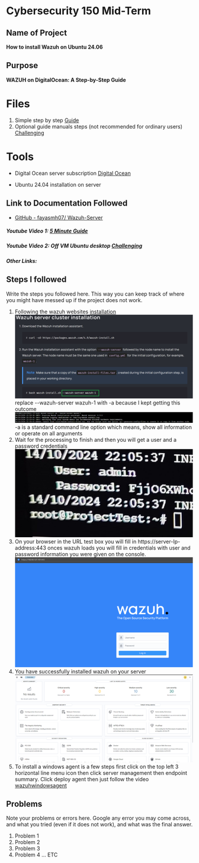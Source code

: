 # Cybersecurity 150 Mid-Term

## Name of Project
**How to install Wazuh on Ubuntu 24.06**

## Purpose
**WAZUH on DigitalOcean: A Step-by-Step Guide** 

# Files
1. Simple step by step [Guide](https://medium.com/@akobeajiboluemmanuel/step-by-step-setup-of-wazuh-siem-on-ubuntu-22-04-3-lts-4663104fe69b)
2. Optional guide manuals steps (not recommended for ordinary users) [Challenging](https://computingforgeeks.com/how-to-install-wazuh-server-on-ubuntu/) 



# Tools 
* Digital Ocean server subscription [Digital Ocean](https://www.digitalocean.com/)

* Ubuntu 24.04 installation on server

## Link to Documentation Followed
- [GitHub - fayasmh07/ Wazuh-Server](https://github.com/fayasmh07/Wazuh-Server)

##### Youtube Video 1: [5 Minute Guide](https://www.youtube.com/watch?v=pCKApbHhQiY)

##### Youtube Video 2: Off VM Ubuntu desktop [Challenging](https://www.youtube.com/watch?v=3CfjoCQmpo8)

##### Other Links: 


## Steps I followed
Write the steps you followed here.  This way you can keep track of where you might have messed up if the project does not work.
1. Following the wazuh websites [installation](https://documentation.wazuh.com/current/installation-guide/wazuh-server/installation-assistant.html) ![replace](github1.png) replace --wazuh-server wazuh-1 with -a because I kept getting this outcome ![wrong](2.png) -a is a standard command line option which means, show all information or operate on all arguments
2. Wait for the processing to finish and then you will get a user and a password credentials ![credentials](credentials1.jpg)
3. On your browser in the URL test box you will fill in https://server-Ip-address:443 onces wazuh loads you will fill in credentials with user and password information you were given on the console. ![wazuhlogin](wazuhlogin.png)
4. You have successfully installed wazuh on  your server ![wazuhscreeen](wazuhscreen.png)
5. To install a windows agent is a few steps first click on the top left 3 horizontal line menu icon then click server management then endpoint summary. Click deploy agent then just follow the video [wazuhwindowsagent](https://www.youtube.com/watch?v=JTGMWH2w2p4)


## Problems
Note your problems or errors here.  Google any error you may come across, and what you tried (even if it does not work), and what was the final answer.
1. Problem 1
2. Problem 2
3. Problem 3
4. Problem 4 ... ETC


<!--  
Example
1. Arduino code will not load on ESP32 Cam.
   Answer: Camera drivers were incorrect I needed to install the driver: [https://www.wch-ic.com/downloads/CH341SER_ZIP.html](https://github.com/martin-ger/esp32_nat_router).  I used file, "CH341SER.ZIP" and it worked.
   -->
